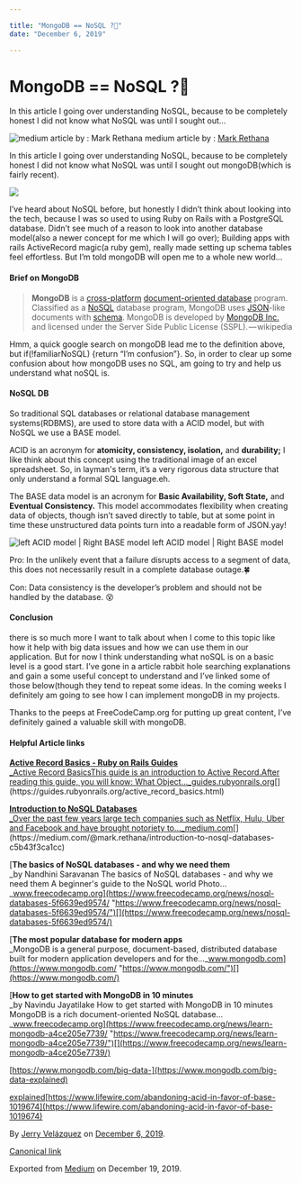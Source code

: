 ```yaml
---

title: "MongoDB == NoSQL ?🤔"
date: "December 6, 2019"

---
```

# MongoDB == NoSQL ?🤔

In this article I going over understanding NoSQL, because to be completely honest I did not know what NoSQL was until I sought out…

![medium article by : [Mark Rethana](https://medium.com/@mark.rethana/introduction-to-nosql-databases-c5b43f3ca1cc)](https://cdn-images-1.medium.com/max/2560/0*2130ySsmcg5TwjS_.png)
medium article by : [Mark Rethana](https://medium.com/@mark.rethana/introduction-to-nosql-databases-c5b43f3ca1cc)

In this article I going over understanding NoSQL, because to be completely honest I did not know what NoSQL was until I sought out mongoDB(which is fairly recent).

![](https://cdn-images-1.medium.com/max/800/0*YwMzbQIBqLKc-bmw)

I’ve heard about NoSQL before, but honestly I didn’t think about looking into the tech, because I was so used to using Ruby on Rails with a PostgreSQL database. Didn’t see much of a reason to look into another database model(also a newer concept for me which I will go over); Building apps with rails ActiveRecord magic(a ruby gem), really made setting up schema tables feel effortless. But I’m told mongoDB will open me to a whole new world…

#### Brief on MongoDB

> **MongoDB** is a [cross-platform](https://en.wikipedia.org/wiki/Cross-platform "Cross-platform") [document-oriented database](https://en.wikipedia.org/wiki/Document-oriented_database "Document-oriented database") program. Classified as a [NoSQL](https://en.wikipedia.org/wiki/NoSQL "NoSQL") database program, MongoDB uses [JSON](https://en.wikipedia.org/wiki/JSON "JSON")\-like documents with [schema](https://en.wikipedia.org/wiki/Database_schema "Database schema"). MongoDB is developed by [MongoDB Inc.](https://en.wikipedia.org/wiki/MongoDB_Inc. "MongoDB Inc.") and licensed under the Server Side Public License (SSPL). — wikipedia

Hmm, a quick google search on mongoDB lead me to the definition above, but if(!familiarNoSQL) {return “I’m confusion”}. So, in order to clear up some confusion about how mongoDB uses no SQL, am going to try and help us understand what noSQL is.

#### NoSQL DB

So traditional SQL databases or relational database management systems(RDBMS), are used to store data with a ACID model, but with NoSQL we use a BASE model.

ACID is an acronym for **atomicity, consistency, isolation,** and **durability;** I like think about this concept using the traditional image of an excel spreadsheet. So, in layman's term, it’s a very rigorous data structure that only understand a formal SQL language.eh.

The BASE data model is an acronym for **Basic Availability, Soft State,** and **Eventual Consistency.** This model accommodates flexibility when creating data of objects, though isn’t saved directly to table, but at some point in time these unstructured data points turn into a readable form of JSON.yay!

![left ACID model | Right BASE model](https://cdn-images-1.medium.com/max/800/0*h9R5chhArvLsVC_l.png)
left ACID model | Right BASE model

Pro: In the unlikely event that a failure disrupts access to a segment of data, this does not necessarily result in a complete database outage.🍀

Con: Data consistency is the developer’s problem and should not be handled by the database. 😵

#### Conclusion

there is so much more I want to talk about when I come to this topic like how it help with big data issues and how we can use them in our application. But for now I think understanding what noSQL is on a basic level is a good start. I’ve gone in a article rabbit hole searching explanations and gain a some useful concept to understand and I’ve linked some of those below(though they tend to repeat some ideas. In the coming weeks I definitely am going to see how I can implement mongoDB in my projects.

Thanks to the peeps at FreeCodeCamp.org for putting up great content, I’ve definitely gained a valuable skill with mongoDB.

#### Helpful Article links

[**Active Record Basics - Ruby on Rails Guides**  
_Active Record BasicsThis guide is an introduction to Active Record.After reading this guide, you will know: What Object…_guides.rubyonrails.org](https://guides.rubyonrails.org/active_record_basics.html "https://guides.rubyonrails.org/active_record_basics.html")[](https://guides.rubyonrails.org/active_record_basics.html)

[**Introduction to NoSQL Databases**  
_Over the past few years large tech companies such as Netflix, Hulu, Uber and Facebook and have brought notoriety to…_medium.com](https://medium.com/@mark.rethana/introduction-to-nosql-databases-c5b43f3ca1cc "https://medium.com/@mark.rethana/introduction-to-nosql-databases-c5b43f3ca1cc")[](https://medium.com/@mark.rethana/introduction-to-nosql-databases-c5b43f3ca1cc)

[**The basics of NoSQL databases - and why we need them**  
_by Nandhini Saravanan The basics of NoSQL databases - and why we need them A beginner's guide to the NoSQL world Photo…_www.freecodecamp.org](https://www.freecodecamp.org/news/nosql-databases-5f6639ed9574/ "https://www.freecodecamp.org/news/nosql-databases-5f6639ed9574/")[](https://www.freecodecamp.org/news/nosql-databases-5f6639ed9574/)

[**The most popular database for modern apps**  
_MongoDB is a general purpose, document-based, distributed database built for modern application developers and for the…_www.mongodb.com](https://www.mongodb.com/ "https://www.mongodb.com/")[](https://www.mongodb.com/)

[**How to get started with MongoDB in 10 minutes**  
_by Navindu Jayatilake How to get started with MongoDB in 10 minutes MongoDB is a rich document-oriented NoSQL database…_www.freecodecamp.org](https://www.freecodecamp.org/news/learn-mongodb-a4ce205e7739/ "https://www.freecodecamp.org/news/learn-mongodb-a4ce205e7739/")[](https://www.freecodecamp.org/news/learn-mongodb-a4ce205e7739/)

[https://www.mongodb.com/big-data-](https://www.mongodb.com/big-data-explained)

[explained](https://www.mongodb.com/big-data-explained)[https://www.lifewire.com/abandoning-acid-in-favor-of-base-1019674](https://www.lifewire.com/abandoning-acid-in-favor-of-base-1019674)

By [Jerry Velázquez](https://medium.com/@jvr572) on [December 6, 2019](https://medium.com/p/b5390349a026).

[Canonical link](https://medium.com/@jvr572/mongodb-nosql-b5390349a026)

Exported from [Medium](https://medium.com) on December 19, 2019.